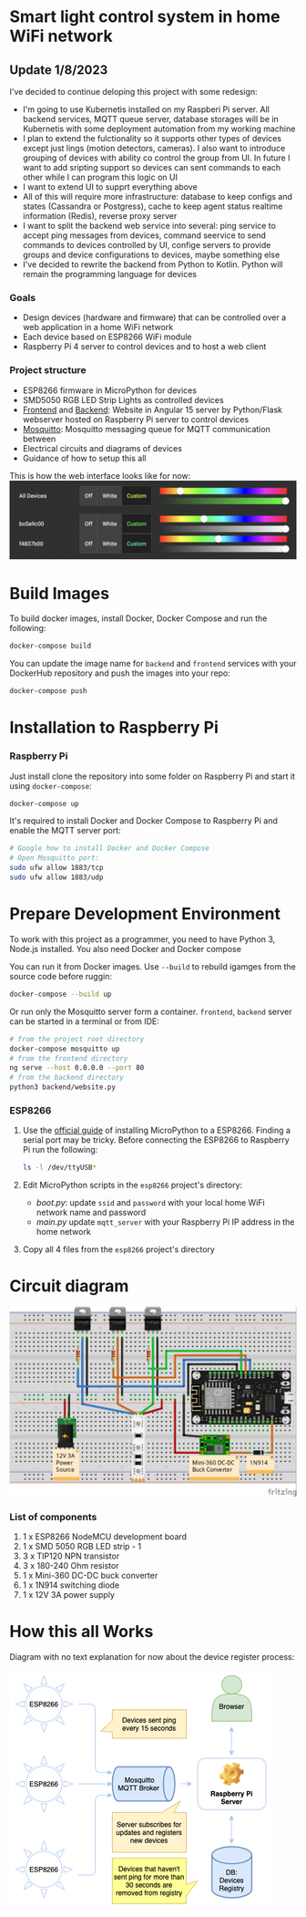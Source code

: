 # Smart light control system in home WiFi network

## Update 1/8/2023

I've decided to continue deloping this project with some redesign:
- I'm going to use Kubernetis installed on my Raspberi Pi server. All backend services, MQTT queue server, database storages will be in Kubernetis with some deployment automation from my working machine
- I plan to extend the fulctionality so it supports other types of devices except just lings (motion detectors, cameras). I also want to introduce grouping of devices with ability co control the group from UI. In future I want to add sripting support so devices can sent commands to each other while I can program this logic on UI
- I want to extend UI to supprt everything above
- All of this will require more infrastructure: database to keep configs and states (Cassandra or Postgress), cache to keep agent status realtime information (Redis), reverse proxy server
- I want to split the backend web service into several: ping service to accept ping messages from devices, command seervice to send commands to devices controlled by UI, confige servers to provide groups and device configurations to devices, maybe something else
- I've decided to rewrite the backend from Python to Kotlin. Python will remain the programming language for devices

### Goals
* Design devices (hardware and firmware) that can be controlled over a web application in a home WiFi network
* Each device based on ESP8266 WiFi module
* Raspberry Pi 4 server to control devices and to host a web client

### Project structure

* ESP8266 firmware in MicroPython for devices
* SMD5050 RGB LED Strip Lights as controlled devices
* [Frontend](frontend/README.md) and [Backend](raspberrypi): Website in Angular 15 server by Python/Flask webserver hosted on Raspberry Pi server to control devices
* [Mosquitto](mosquitto/README.md): Mosquitto messaging queue for MQTT communication between  
* Electrical circuits and diagrams of devices
* Guidance of how to setup this all

This is how the web interface looks like for now:
![interface](./images/interface.png)

# Build Images

To build docker images, install Docker, Docker Compose and run the following:
```bash
docker-compose build
```

You can update the image name for `backend` and `frontend` services with your DockerHub repository and push the images into your repo:
```bash
docker-compose push
```

# Installation to Raspberry Pi

### Raspberry Pi

Just install clone the repository into some folder on Raspberry Pi and start it using `docker-compose`:
```bash
docker-compose up
```

It's required to install Docker and Docker Compose to Raspberry Pi and enable the MQTT server port:
```bash
# Google how to install Docker and Docker Compose
# Open Mosquitto port:
sudo ufw allow 1883/tcp
sudo ufw allow 1883/udp
```

# Prepare Development Environment

To work with this project as a programmer, you need to have Python 3, Node.js installed. You also need Docker and Docker compose

You can run it from Docker images. Use `--build` to rebuild igamges from the source code before ruggin:
```bash
docker-compose --build up
```
Or run only the Mosquitto server form a container. `frontend`, `backend` server can be started in a terminal or from IDE:
```bash
# from the project root directory
docker-compose mosquitto up
# from the frontend directory
ng serve --host 0.0.0.0 --port 80
# from the backend directory
python3 backend/website.py
```

### ESP8266

1. Use the [official guide](https://docs.micropython.org/en/v1.14/esp8266/tutorial/intro.html) of installing MicroPython to a ESP8266. Finding a serial port may be tricky. Before connecting the ESP8266 to Raspberry Pi run the following:

   ```bash
   ls -l /dev/ttyUSB*
   ```
   
2. Edit MicroPython scripts in the `esp8266` project's directory:
   - *boot.py*: update `ssid` and `password` with your local home WiFi network name and password
   - *main.py* update `mqtt_server` with your Raspberry Pi IP address in the home network
   
3. Copy all 4 files from the `esp8266` project's directory

# Circuit diagram

![circuit diagram](./images/circuit_diagram.jpg)

### List of components

1. 1 x ESP8266 NodeMCU development board
2. 1 x SMD 5050 RGB LED strip - 1
3. 3 x TIP120 NPN transistor
4. 3 x 180-240 Ohm resistor
5. 1 x Mini-360 DC-DC buck converter
6. 1 x 1N914 switching diode
7. 1 x 12V 3A power supply

# How this all Works

Diagram with no text explanation for now about the device register process:

![smart light ping](./images/smart_light_ping.png)
